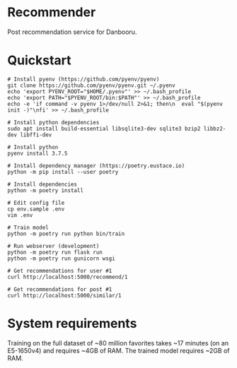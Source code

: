 # Recommender

Post recommendation service for Danbooru.

# Quickstart

    # Install pyenv (https://github.com/pyenv/pyenv)
    git clone https://github.com/pyenv/pyenv.git ~/.pyenv
    echo 'export PYENV_ROOT="$HOME/.pyenv"' >> ~/.bash_profile
    echo 'export PATH="$PYENV_ROOT/bin:$PATH"' >> ~/.bash_profile
    echo -e 'if command -v pyenv 1>/dev/null 2>&1; then\n  eval "$(pyenv init -)"\nfi' >> ~/.bash_profile

    # Install python dependencies
    sudo apt install build-essential libsqlite3-dev sqlite3 bzip2 libbz2-dev libffi-dev

    # Install python
    pyenv install 3.7.5

    # Install dependency manager (https://poetry.eustace.io)
    python -m pip install --user poetry

    # Install dependencies
    python -m poetry install

    # Edit config file
    cp env.sample .env
    vim .env

    # Train model
    python -m poetry run python bin/train

    # Run webserver (development)
    python -m poetry run flask run
    python -m poetry run gunicorn wsgi

    # Get recommendations for user #1
    curl http://localhost:5000/recommend/1

    # Get recommendations for post #1
    curl http://localhost:5000/similar/1

# System requirements

Training on the full dataset of ~80 million favorites takes ~17 minutes (on an
E5-1650v4) and requires ~4GB of RAM. The trained model requires ~2GB of RAM.
